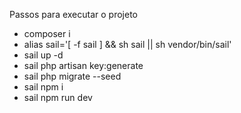Passos para executar o projeto

- composer i
- alias sail='[ -f sail ] && sh sail || sh vendor/bin/sail'
- sail up -d
- sail php artisan key:generate
- sail php migrate --seed
- sail npm i
- sail npm run dev